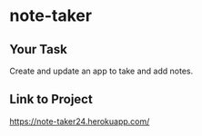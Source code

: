 # note-taker

## Your Task

Create and update an app to take and add notes.


## Link to Project
https://note-taker24.herokuapp.com/
